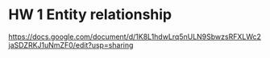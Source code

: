 # HW 1 Entity relationship

https://docs.google.com/document/d/1K8L1hdwLrq5nULN9SbwzsRFXLWc2jaSDZRKJ1uNmZF0/edit?usp=sharing
